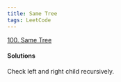 ```yaml
---
title: Same Tree
tags: LeetCode
---
```


[100. Same Tree](https://leetcode.com/problems/same-tree/)

#### Solutions
Check left and right child recursively.